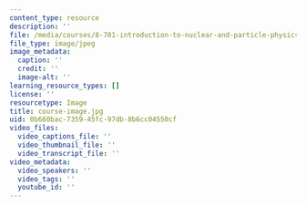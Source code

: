 ```yaml
---
content_type: resource
description: ''
file: /media/courses/8-701-introduction-to-nuclear-and-particle-physics-fall-2020/course-image2.jpg
file_type: image/jpeg
image_metadata:
  caption: ''
  credit: ''
  image-alt: ''
learning_resource_types: []
license: ''
resourcetype: Image
title: course-image.jpg
uid: 0b660bac-7359-45fc-97db-8b6cc04550cf
video_files:
  video_captions_file: ''
  video_thumbnail_file: ''
  video_transcript_file: ''
video_metadata:
  video_speakers: ''
  video_tags: ''
  youtube_id: ''
---
```

